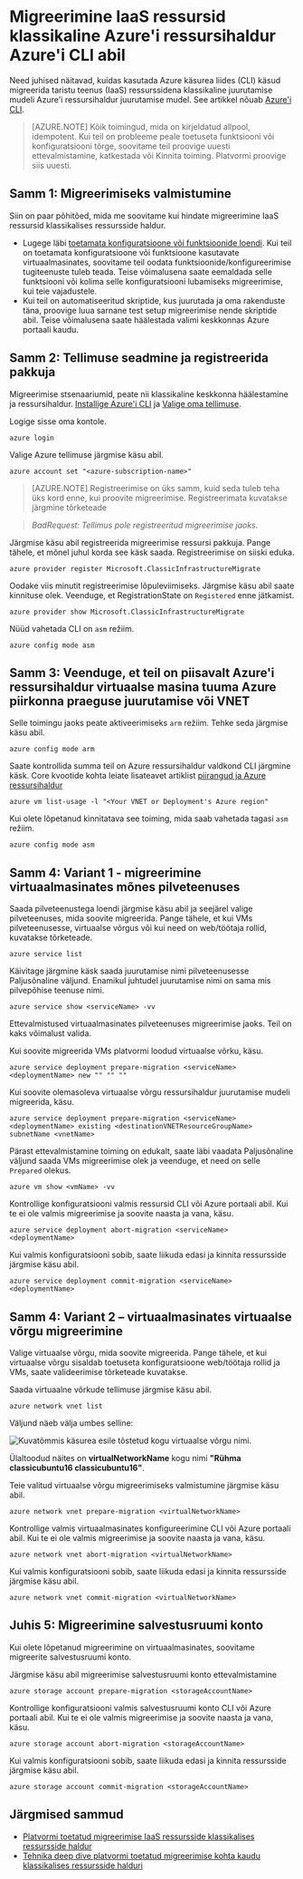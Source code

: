 <properties
    pageTitle="Migreerimine IaaS ressursid klassikaline Azure'i ressursihaldur Azure'i CLI abil | Microsoft Azure'i"
    description="Selles artiklis tutvustatakse platvormi toetatud migreerimise ressursside kaudu klassikaline Azure'i ressursihaldur Azure'i CLI abil"
    services="virtual-machines-linux"
    documentationCenter=""
    authors="cynthn"
    manager="timlt"
    editor=""
    tags="azure-resource-manager"/>

<tags
    ms.service="virtual-machines-linux"
    ms.workload="infrastructure-services"
    ms.tgt_pltfrm="vm-linux"
    ms.devlang="na"
    ms.topic="article"
    ms.date="07/19/2016"
    ms.author="cynthn"/>

# <a name="migrate-iaas-resources-from-classic-to-azure-resource-manager-by-using-azure-cli"></a>Migreerimine IaaS ressursid klassikaline Azure'i ressursihaldur Azure'i CLI abil

Need juhised näitavad, kuidas kasutada Azure käsurea liides (CLI) käsud migreerida taristu teenus (IaaS) ressurssidena klassikaline juurutamise mudeli Azure'i ressursihaldur juurutamise mudel. See artikkel nõuab [Azure'i CLI](../xplat-cli-install.md).

>[AZURE.NOTE] Kõik toimingud, mida on kirjeldatud allpool, idempotent. Kui teil on probleeme peale toetuseta funktsiooni või konfiguratsiooni tõrge, soovitame teil proovige uuesti ettevalmistamine, katkestada või Kinnita toiming. Platvormi proovige siis uuesti.

## <a name="step-1-prepare-for-migration"></a>Samm 1: Migreerimiseks valmistumine

Siin on paar põhitõed, mida me soovitame kui hindate migreerimine IaaS ressursid klassikalises ressursside haldur.

- Lugege läbi [toetamata konfiguratsioone või funktsioonide loendi](virtual-machines-windows-migration-classic-resource-manager.md). Kui teil on toetamata konfiguratsioone või funktsioone kasutavate virtuaalmasinates, soovitame teil oodata funktsioonide/konfigureerimise tugiteenuste tuleb teada. Teise võimalusena saate eemaldada selle funktsiooni või kolima selle konfiguratsiooni lubamiseks migreerimise, kui teie vajadustele.
-   Kui teil on automatiseeritud skriptide, kus juurutada ja oma rakenduste täna, proovige luua sarnane test setup migreerimise nende skriptide abil. Teise võimalusena saate häälestada valimi keskkonnas Azure portaali kaudu.

## <a name="step-2-set-your-subscription-and-register-the-provider"></a>Samm 2: Tellimuse seadmine ja registreerida pakkuja

Migreerimise stsenaariumid, peate nii klassikaline keskkonna häälestamine ja ressursihaldur. [Installige Azure'i CLI](../xplat-cli-install.md) ja [Valige oma tellimuse](../xplat-cli-connect.md).

Logige sisse oma kontole.
    
    azure login

Valige Azure tellimuse järgmise käsu abil.

    azure account set "<azure-subscription-name>"

>[AZURE.NOTE] Registreerimise on üks samm, kuid seda tuleb teha üks kord enne, kui proovite migreerimise. Registreerimata kuvatakse järgmine tõrketeade 

>   *BadRequest: Tellimus pole registreeritud migreerimise jaoks.* 

Järgmise käsu abil registreerida migreerimise ressursi pakkuja. Pange tähele, et mõnel juhul korda see käsk saada. Registreerimise on siiski eduka.

    azure provider register Microsoft.ClassicInfrastructureMigrate

Oodake viis minutit registreerimise lõpuleviimiseks. Järgmise käsu abil saate kinnituse olek. Veenduge, et RegistrationState on `Registered` enne jätkamist.

    azure provider show Microsoft.ClassicInfrastructureMigrate

Nüüd vahetada CLI on `asm` režiim.

    azure config mode asm

## <a name="step-3-make-sure-you-have-enough-azure-resource-manager-virtual-machine-cores-in-the-azure-region-of-your-current-deployment-or-vnet"></a>Samm 3: Veenduge, et teil on piisavalt Azure'i ressursihaldur virtuaalse masina tuuma Azure piirkonna praeguse juurutamise või VNET

Selle toimingu jaoks peate aktiveerimiseks `arm` režiim. Tehke seda järgmise käsu abil.

```
azure config mode arm
```

Saate kontrollida summa teil on Azure ressursihaldur valdkond CLI järgmine käsk. Core kvootide kohta leiate lisateavet artiklist [piirangud ja Azure ressursihaldur](../articles/azure-subscription-service-limits.md#limits-and-the-azure-resource-manager)

```
azure vm list-usage -l "<Your VNET or Deployment's Azure region"
```

Kui olete lõpetanud kinnitatava see toiming, mida saab vahetada tagasi `asm` režiim.

    azure config mode asm


## <a name="step-4-option-1---migrate-virtual-machines-in-a-cloud-service"></a>Samm 4: Variant 1 - migreerimine virtuaalmasinates mõnes pilveteenuses 

Saada pilveteenustega loendi järgmise käsu abil ja seejärel valige pilveteenuses, mida soovite migreerida. Pange tähele, et kui VMs pilveteenusesse, virtuaalse võrgus või kui need on web/töötaja rollid, kuvatakse tõrketeade.

    azure service list

Käivitage järgmine käsk saada juurutamise nimi pilveteenusesse Paljusõnaline väljund. Enamikul juhtudel juurutamise nimi on sama mis pilvepõhise teenuse nimi.

    azure service show <serviceName> -vv

Ettevalmistused virtuaalmasinates pilveteenuses migreerimise jaoks. Teil on kaks võimalust valida.

Kui soovite migreerida VMs platvormi loodud virtuaalse võrku, käsu.

    azure service deployment prepare-migration <serviceName> <deploymentName> new "" "" ""

Kui soovite olemasoleva virtuaalse võrgu ressursihaldur juurutamise mudeli migreerida, käsu.

    azure service deployment prepare-migration <serviceName> <deploymentName> existing <destinationVNETResourceGroupName> subnetName <vnetName>

Pärast ettevalmistamine toiming on edukalt, saate läbi vaadata Paljusõnaline väljund saada VMs migreerimise olek ja veenduge, et need on selle `Prepared` olekus.

    azure vm show <vmName> -vv

Kontrollige konfiguratsiooni valmis ressursid CLI või Azure portaali abil. Kui te ei ole valmis migreerimise ja soovite naasta ja vana, käsu.

    azure service deployment abort-migration <serviceName> <deploymentName>

Kui valmis konfiguratsiooni sobib, saate liikuda edasi ja kinnita ressursside järgmise käsu abil.

    azure service deployment commit-migration <serviceName> <deploymentName>


    
## <a name="step-4-option-2----migrate-virtual-machines-in-a-virtual-network"></a>Samm 4: Variant 2 – virtuaalmasinates virtuaalse võrgu migreerimine

Valige virtuaalse võrgu, mida soovite migreerida. Pange tähele, et kui virtuaalse võrgu sisaldab toetuseta konfiguratsioone web/töötaja rollid ja VMs, saate valideerimise tõrketeade kuvatakse.

Saada virtuaalne võrkude tellimuse järgmise käsu abil.

    azure network vnet list
    
Väljund näeb välja umbes selline:

![Kuvatõmmis käsurea esile tõstetud kogu virtuaalse võrgu nimi.](./media/virtual-machines-linux-cli-migration-classic-resource-manager/vnet.png)

Ülaltoodud näites on **virtualNetworkName** kogu nimi **"Rühma classicubuntu16 classicubuntu16"**.

Teie valitud virtuaalse võrgu migreerimiseks valmistumine järgmise käsu abil.

    azure network vnet prepare-migration <virtualNetworkName>

Kontrollige valmis virtuaalmasinates konfigureerimine CLI või Azure portaali abil. Kui te ei ole valmis migreerimise ja soovite naasta ja vana, käsu.

    azure network vnet abort-migration <virtualNetworkName>

Kui valmis konfiguratsiooni sobib, saate liikuda edasi ja kinnita ressursside järgmise käsu abil.

    azure network vnet commit-migration <virtualNetworkName>

## <a name="step-5-migrate-a-storage-account"></a>Juhis 5: Migreerimine salvestusruumi konto

Kui olete lõpetanud migreerimine on virtuaalmasinates, soovitame migreerite salvestusruumi konto.

Järgmise käsu abil migreerimise salvestusruumi konto ettevalmistamine

    azure storage account prepare-migration <storageAccountName>

Kontrollige konfiguratsiooni valmis salvestusruumi konto CLI või Azure portaali abil. Kui te ei ole valmis migreerimise ja soovite naasta ja vana, käsu.

    azure storage account abort-migration <storageAccountName>

Kui valmis konfiguratsiooni sobib, saate liikuda edasi ja kinnita ressursside järgmise käsu abil.

    azure storage account commit-migration <storageAccountName>

## <a name="next-steps"></a>Järgmised sammud

- [Platvormi toetatud migreerimise IaaS ressursside klassikalises ressursside haldur](virtual-machines-windows-migration-classic-resource-manager.md)
- [Tehnika deep dive platvormi toetatud migreerimise kohta kaudu klassikalises ressursside halduri](virtual-machines-windows-migration-classic-resource-manager-deep-dive.md)
